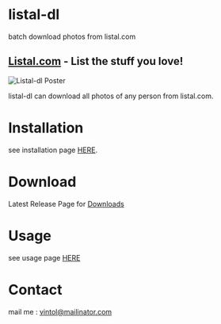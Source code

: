 # listal-dl
batch download photos from listal.com

## [Listal.com](http://www.listal.com) - List the stuff you love!

![Listal-dl Poster](https://raw.githubusercontent.com/vintol/listal-dl/gh-pages/poster.png)


listal-dl can download all photos of any person from listal.com.

# Installation

see installation page [HERE](https://github.com/vintol/listal-dl/wiki/Installation).

# Download

Latest Release Page for [Downloads](https://github.com/vintol/listal-dl/releases/tag/0.21)

# Usage

see usage page [HERE](https://github.com/vintol/listal-dl/wiki/Uv0.2)

# Contact

mail me : vintol@mailinator.com
